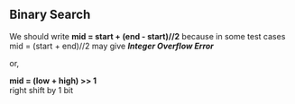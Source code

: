 ## Binary Search

We should write **mid = start + (end - start)//2**
because in some test cases mid = (start + end)//2 may give ***Integer Overflow Error***

or,

**mid = (low + high) >> 1**   
right shift by 1 bit 
